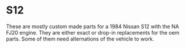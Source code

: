 # S12
These are mostly custom made parts for a 1984 Nissan S12 with the NA FJ20 engine.
They are either exact or drop-in replacements for the oem parts.
Some of them need alternations of the vehicle to work. 
